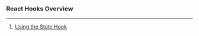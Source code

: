 ### React Hooks Overview

***

1. [Using the State Hook](https://reactjs.org/docs/hooks-state.html)
